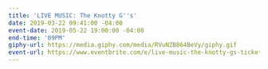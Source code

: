 ```yaml
---
title: 'LIVE MUSIC: The Knotty G''s'
date: 2019-03-22 09:41:00 -04:00
event-date: 2019-05-22 19:00:00 -04:00
end-time: '09PM'
giphy-url: https://media.giphy.com/media/RVuNZB864BeVy/giphy.gif
event-url: https://www.eventbrite.com/e/live-music-the-knotty-gs-tickets-59174858595
---
```


